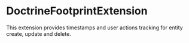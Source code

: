 # DoctrineFootprintExtension
This extension provides timestamps and user actions tracking for entity create, update and delete.
